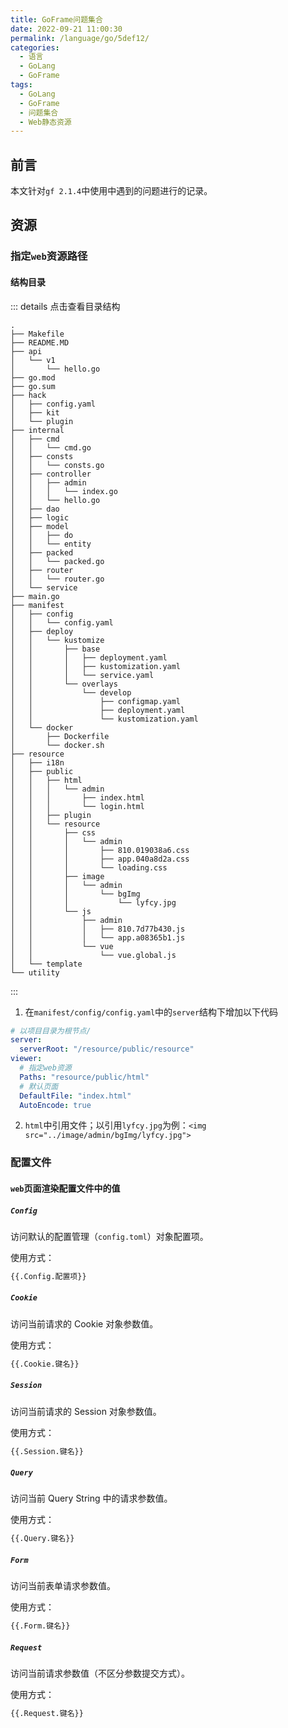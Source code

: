 ```yaml
---
title: GoFrame问题集合
date: 2022-09-21 11:00:30
permalink: /language/go/5def12/
categories:
  - 语言
  - GoLang
  - GoFrame
tags:
  - GoLang
  - GoFrame
  - 问题集合
  - Web静态资源
---
```


## 前言

本文针对`gf 2.1.4`中使用中遇到的问题进行的记录。

<!-- more -->

## 资源

### 指定`web`资源路径

#### 结构目录

::: details 点击查看目录结构

```
.
├── Makefile
├── README.MD
├── api
│   └── v1
│       └── hello.go
├── go.mod
├── go.sum
├── hack
│   ├── config.yaml
│   ├── kit
│   └── plugin
├── internal
│   ├── cmd
│   │   └── cmd.go
│   ├── consts
│   │   └── consts.go
│   ├── controller
│   │   ├── admin
│   │   │   └── index.go
│   │   └── hello.go
│   ├── dao
│   ├── logic
│   ├── model
│   │   ├── do
│   │   └── entity
│   ├── packed
│   │   └── packed.go
│   ├── router
│   │   └── router.go
│   └── service
├── main.go
├── manifest
│   ├── config
│   │   └── config.yaml
│   ├── deploy
│   │   └── kustomize
│   │       ├── base
│   │       │   ├── deployment.yaml
│   │       │   ├── kustomization.yaml
│   │       │   └── service.yaml
│   │       └── overlays
│   │           └── develop
│   │               ├── configmap.yaml
│   │               ├── deployment.yaml
│   │               └── kustomization.yaml
│   └── docker
│       ├── Dockerfile
│       └── docker.sh
├── resource
│   ├── i18n
│   ├── public
│   │   ├── html
│   │   │   └── admin
│   │   │       ├── index.html
│   │   │       └── login.html
│   │   ├── plugin
│   │   └── resource
│   │       ├── css
│   │       │   └── admin
│   │       │       ├── 810.019038a6.css
│   │       │       ├── app.040a8d2a.css
│   │       │       └── loading.css
│   │       ├── image
│   │       │   └── admin
│   │       │       └── bgImg
│   │       │           └── lyfcy.jpg
│   │       └── js
│   │           ├── admin
│   │           │   ├── 810.7d77b430.js
│   │           │   └── app.a08365b1.js
│   │           └── vue
│   │               └── vue.global.js
│   └── template
└── utility
```

:::

1. 在`manifest/config/config.yaml`中的`server`结构下增加以下代码

``` yaml
# 以项目目录为根节点/
server:
  serverRoot: "/resource/public/resource"
viewer:
  # 指定web资源
  Paths: "resource/public/html"
  # 默认页面
  DefaultFile: "index.html"
  AutoEncode: true
```

2. `html`中引用文件；以引用`lyfcy.jpg`为例：`<img src="../image/admin/bgImg/lyfcy.jpg">`

### 配置文件

#### `web`页面渲染配置文件中的值

##### `Config`

访问默认的配置管理（`config.toml`）对象配置项。

使用方式：

``` html
{{.Config.配置项}}
```

##### `Cookie`

访问当前请求的 Cookie 对象参数值。

使用方式：

``` html
{{.Cookie.键名}}
```

##### `Session`

访问当前请求的 Session 对象参数值。

使用方式：

``` html
{{.Session.键名}}
```

##### `Query`

访问当前 Query String 中的请求参数值。

使用方式：

``` html
{{.Query.键名}}
```

##### `Form`

访问当前表单请求参数值。

使用方式：

``` html
{{.Form.键名}}
```

##### `Request`

访问当前请求参数值（不区分参数提交方式）。

使用方式：

``` html
{{.Request.键名}}
```

